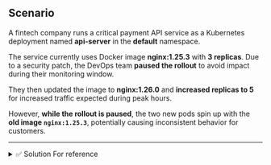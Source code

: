 ## Scenario

A fintech company runs a critical payment API service as a Kubernetes deployment named **api-server** in the **default** namespace. 

The service currently uses Docker image **nginx:1.25.3** with **3 replicas**. Due to a security patch, the DevOps team **paused the rollout** to avoid impact during their monitoring window. 

They then updated the image to **nginx:1.26.0** and **increased replicas to 5** for increased traffic expected during peak hours. 

However, **while the rollout is paused**, the two new pods spin up with the **old image `nginx:1.25.3`**, potentially causing inconsistent behavior for customers.

---


<details><summary>✅ Solution For reference</summary>
```bash
# Confirm paused
kubectl get deploy api-server -o jsonpath='{.spec.paused}'; echo

# Pause / resume
kubectl rollout resume deploy/api-server

# Update image & replicas (while paused)
kubectl set image deploy/api-server '*=nginx:1.26.0' --record=true
kubectl scale deploy/api-server --replicas=5

# Watch pods
kubectl get pods -w -l app=api-server

# History, describe, status
kubectl rollout history deploy/api-server
kubectl describe deploy/api-server | grep -i image
kubectl rollout status deploy/api-server
```
</details>
